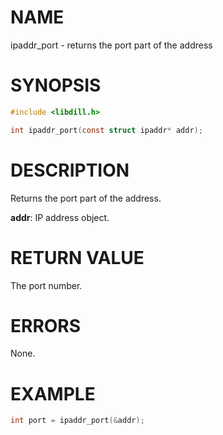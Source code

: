 # NAME

ipaddr_port - returns the port part of the address

# SYNOPSIS

```c
#include <libdill.h>

int ipaddr_port(const struct ipaddr* addr);
```

# DESCRIPTION

Returns the port part of the address.

**addr**: IP address object.

# RETURN VALUE

The port number.

# ERRORS

None.

# EXAMPLE

```c
int port = ipaddr_port(&addr);
```
